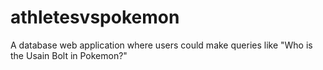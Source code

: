 # athletesvspokemon
A database web application where users could make queries like "Who is the Usain Bolt in Pokemon?"
